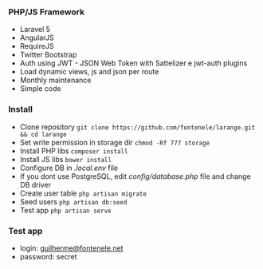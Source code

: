 ### PHP/JS Framework

- Laravel 5
- AngularJS
- RequireJS
- Twitter Bootstrap
- Auth using JWT - JSON Web Token with Sattelizer e jwt-auth plugins
- Load dynamic views, js and json per route
- Monthly maintenance
- Simple code

### Install

* Clone repository `git clone https://github.com/fontenele/larange.git && cd larange`
* Set write permission in storage dir `chmod -Rf 777 storage`
* Install PHP libs `composer install`
* Install JS libs `bower install`
* Configure DB in *.local.env* file
* If you dont use PostgreSQL, edit *config/database.php* file and change DB driver 
* Create user table `php artisan migrate`
* Seed users `php artisan db:seed`
* Test app `php artisan serve`

### Test app
* login: guilherme@fontenele.net
* password: secret
